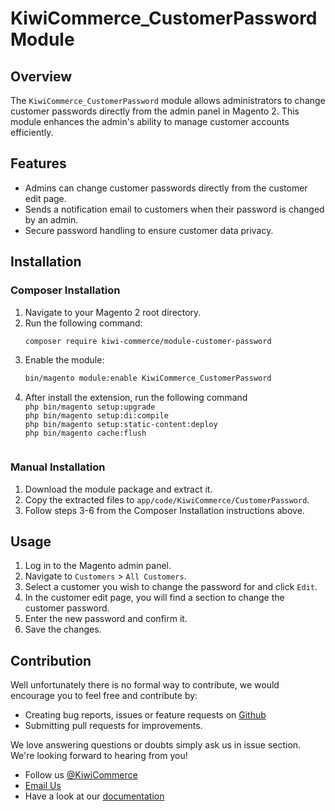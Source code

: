 # KiwiCommerce_CustomerPassword Module

## Overview
The `KiwiCommerce_CustomerPassword` module allows administrators to change customer passwords directly from the admin panel in Magento 2. This module enhances the admin's ability to manage customer accounts efficiently.

## Features
- Admins can change customer passwords directly from the customer edit page.
- Sends a notification email to customers when their password is changed by an admin.
- Secure password handling to ensure customer data privacy.

## Installation

### Composer Installation
1. Navigate to your Magento 2 root directory.
2. Run the following command:
    ```bash
    composer require kiwi-commerce/module-customer-password
    ```
3. Enable the module:
    ```bash
    bin/magento module:enable KiwiCommerce_CustomerPassword
    ```
4. After install the extension, run the following command <br/>
  `php bin/magento setup:upgrade`<br />
  `php bin/magento setup:di:compile`<br />
  `php bin/magento setup:static-content:deploy`<br />
  `php bin/magento cache:flush`
    ```

### Manual Installation
1. Download the module package and extract it.
2. Copy the extracted files to `app/code/KiwiCommerce/CustomerPassword`.
3. Follow steps 3-6 from the Composer Installation instructions above.

## Usage
1. Log in to the Magento admin panel.
2. Navigate to `Customers` > `All Customers`.
3. Select a customer you wish to change the password for and click `Edit`.
4. In the customer edit page, you will find a section to change the customer password.
5. Enter the new password and confirm it.
6. Save the changes.

## Contribution
Well unfortunately there is no formal way to contribute, we would encourage you to feel free and contribute by:

- Creating bug reports, issues or feature requests on <a target="_blank" href="https://github.com/kiwicommerce/magento2-inventory-log/issues">Github</a>
- Submitting pull requests for improvements.

We love answering questions or doubts simply ask us in issue section. We're looking forward to hearing from you!

- Follow us <a href="https://twitter.com/KiwiCommerce">@KiwiCommerce</a>
- <a href="mailto:support@kiwicommerce.co.uk">Email Us</a>
- Have a look at our <a href="https://kiwicommerce.co.uk/docs/inventory-log/">documentation</a> 





